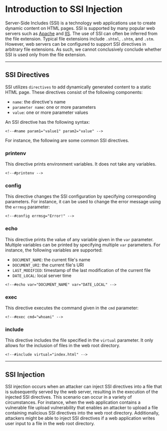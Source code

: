 # Introduction to SSI Injection

Server-Side Includes (SSI) is a technology web applications use to create dynamic content on HTML pages. SSI is supported by many popular web servers such as [Apache](https://httpd.apache.org/docs/current/howto/ssi.html) and [IIS](https://learn.microsoft.com/en-us/iis/configuration/system.webserver/serversideinclude). The use of SSI can often be inferred from the file extension. Typical file extensions include `.shtml`, `.shtm`, and `.stm`. However, web servers can be configured to support SSI directives in arbitrary file extensions. As such, we cannot conclusively conclude whether SSI is used only from the file extension.

***

## SSI Directives

SSI utilizes `directives` to add dynamically generated content to a static HTML page. These directives consist of the following components:

* `name`: the directive's name
* `parameter name`: one or more parameters
* `value`: one or more parameter values

An SSI directive has the following syntax:

```ssi
<!--#name param1="value1" param2="value" -->
```

For instance, the following are some common SSI directives.

### **printenv**

This directive prints environment variables. It does not take any variables.

```ssi
<!--#printenv -->
```

### **config**

This directive changes the SSI configuration by specifying corresponding parameters. For instance, it can be used to change the error message using the `errmsg` parameter:

```ssi
<!--#config errmsg="Error!" -->
```

### **echo**

This directive prints the value of any variable given in the `var` parameter. Multiple variables can be printed by specifying multiple `var` parameters. For instance, the following variables are supported:

* `DOCUMENT_NAME`: the current file's name
* `DOCUMENT_URI`: the current file's URI
* `LAST_MODIFIED`: timestamp of the last modification of the current file
* `DATE_LOCAL`: local server time

```ssi
<!--#echo var="DOCUMENT_NAME" var="DATE_LOCAL" -->
```

### **exec**

This directive executes the command given in the `cmd` parameter:

```ssi
<!--#exec cmd="whoami" -->
```

### **include**

This directive includes the file specified in the `virtual` parameter. It only allows for the inclusion of files in the web root directory.

```ssi
<!--#include virtual="index.html" -->
```

***

## SSI Injection

SSI injection occurs when an attacker can inject SSI directives into a file that is subsequently served by the web server, resulting in the execution of the injected SSI directives. This scenario can occur in a variety of circumstances. For instance, when the web application contains a vulnerable file upload vulnerability that enables an attacker to upload a file containing malicious SSI directives into the web root directory. Additionally, attackers might be able to inject SSI directives if a web application writes user input to a file in the web root directory.

